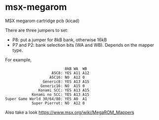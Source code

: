 # msx-megarom
MSX megarom cartridge pcb (kicad)

There are three jumpers to set:
- P8: put a jumper for 8kB bank, otherwise 16kB
- P7 and P2: bank selection bits (WA and WB). Depends on the mapper type.

For example,
```
                           8kB WA  WB
                     ASC8: YES A11 A12
                    ASC16: NO  A12 0
                 Generic8: YES A13 A15
                Generic16: NO  A15 0
               Konami SCC: YES A13 A15
            Konami no SCC: YES A13 A15
Super Game World 30/64/80: YES A0  A1
            Super Pierrot: NO  A12 0
```
Also take a look https://www.msx.org/wiki/MegaROM_Mappers
